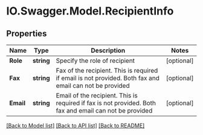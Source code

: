 # IO.Swagger.Model.RecipientInfo
## Properties

Name | Type | Description | Notes
------------ | ------------- | ------------- | -------------
**Role** | **string** | Specify the role of recipient | [optional] 
**Fax** | **string** | Fax of the recipient. This is required if email is not provided. Both fax and email can not be provided | [optional] 
**Email** | **string** | Email of the recipient. This is required if fax is not provided. Both fax and email can not be provided | [optional] 

[[Back to Model list]](../README.md#documentation-for-models) [[Back to API list]](../README.md#documentation-for-api-endpoints) [[Back to README]](../README.md)

